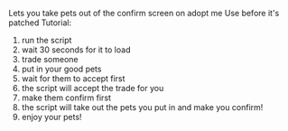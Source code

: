 Lets you take pets out of the confirm screen on adopt me
Use before it's patched
Tutorial:
1) run the script
2) wait 30 seconds for it to load
3) trade someone
4) put in your good pets
5) wait for them to accept first
6) the script will accept the trade for you
7) make them confirm first
8) the script will take out the pets you put in and make you confirm!
9) enjoy your pets!
